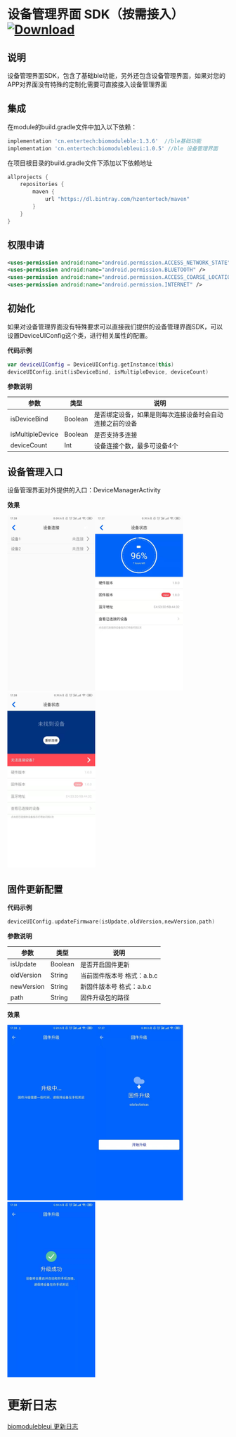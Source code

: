 # 设备管理界面 SDK（按需接入）[![Download](https://api.bintray.com/packages/hzentertech/maven/biomodulebleui/images/download.svg?version=1.0.4)](https://bintray.com/hzentertech/maven/biomodulebleui/1.0.4/link)

## 说明

设备管理界面SDK，包含了基础ble功能，另外还包含设备管理界面，如果对您的APP对界面没有特殊的定制化需要可直接接入设备管理界面

## 集成

在module的build.gradle文件中加入以下依赖：

```groovy
implementation 'cn.entertech:biomoduleble:1.3.6'  //ble基础功能
implementation 'cn.entertech:biomodulebleui:1.0.5' //ble 设备管理界面
```

在项目根目录的build.gradle文件下添加以下依赖地址

```groovy
allprojects {
    repositories {
        maven {
            url "https://dl.bintray.com/hzentertech/maven"
        }
    }
}
```

## 权限申请

```xml
<uses-permission android:name="android.permission.ACCESS_NETWORK_STATE" />
<uses-permission android:name="android.permission.BLUETOOTH" />
<uses-permission android:name="android.permission.ACCESS_COARSE_LOCATION" />
<uses-permission android:name="android.permission.INTERNET" />
```

## 初始化

如果对设备管理界面没有特殊要求可以直接我们提供的设备管理界面SDK，可以设置DeviceUIConfig这个类，进行相关属性的配置。

**代码示例**

```kotlin
var deviceUIConfig = DeviceUIConfig.getInstance(this)
deviceUIConfig.init(isDeviceBind, isMultipleDevice, deviceCount)
```

**参数说明**

| 参数             | 类型    | 说明                                                     |
| ---------------- | ------- | -------------------------------------------------------- |
| isDeviceBind     | Boolean | 是否绑定设备，如果是则每次连接设备时会自动连接之前的设备 |
| isMultipleDevice | Boolean | 是否支持多连接                                           |
| deviceCount      | Int     | 设备连接个数，最多可设备4个                              |

## 设备管理入口

设备管理界面对外提供的入口：DeviceManagerActivity

**效果**

<img src="https://github.com/Entertech/Enter-Biomodule-BLE-Android-SDK/blob/master/docimage/%E8%AE%BE%E5%A4%87%E8%BF%9E%E6%8E%A5.jpeg" width="200"/><img src="https://github.com/Entertech/Enter-Biomodule-BLE-Android-SDK/blob/master/docimage/%E8%AE%BE%E5%A4%87%E8%BF%9E%E6%8E%A5%E6%88%90%E5%8A%9F.jpeg" width="200"/><img src="https://github.com/Entertech/Enter-Biomodule-BLE-Android-SDK/blob/master/docimage/%E8%AE%BE%E5%A4%87%E8%BF%9E%E6%8E%A5%E5%A4%B1%E8%B4%A5.jpeg" width="200"/>


## 固件更新配置

**代码示例**

```kotlin
deviceUIConfig.updateFirmware(isUpdate,oldVersion,newVersion,path)
```

**参数说明**

| 参数       | 类型    | 说明                       |
| ---------- | ------- | -------------------------- |
| isUpdate   | Boolean | 是否开启固件更新           |
| oldVersion | String  | 当前固件版本号 格式：a.b.c |
| newVersion | String  | 新固件版本号 格式：a.b.c   |
| path       | String  | 固件升级包的路径           |

**效果**

<img src="https://github.com/Entertech/Enter-Biomodule-BLE-Android-SDK/blob/master/docimage/%E5%9B%BA%E4%BB%B6%E5%8D%87%E7%BA%A71.jpeg" width="200"/><img src="https://github.com/Entertech/Enter-Biomodule-BLE-Android-SDK/blob/master/docimage/%E5%9B%BA%E4%BB%B6%E5%8D%87%E7%BA%A72.jpeg" width="200"/><img src="https://github.com/Entertech/Enter-Biomodule-BLE-Android-SDK/blob/master/docimage/%E5%9B%BA%E4%BB%B6%E5%8D%87%E7%BA%A73.jpeg" width="200"/>

# 更新日志

[biomodulebleui 更新日志](https://github.com/Entertech/Enter-Biomodule-BLE-Android-SDK/wiki/biomodulebleui--%E6%9B%B4%E6%96%B0%E6%97%A5%E5%BF%97)